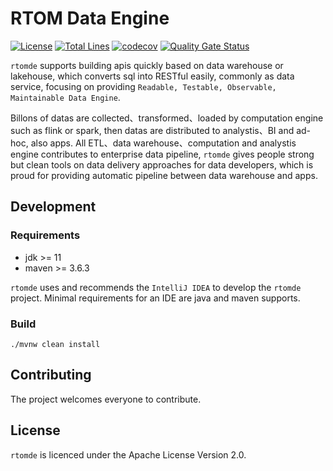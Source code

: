 # RTOM Data Engine
[![License](https://img.shields.io/badge/license-Apache%202-4EB1BA.svg)](https://www.apache.org/licenses/LICENSE-2.0.html)
[![Total Lines](https://tokei.rs/b1/github/flowerfine/rtomde?category=lines)](https://github.com/flowerfine/rtomde)
[![codecov](https://codecov.io/gh/flowerfine/rtomde/branch/master/graph/badge.svg)](https://codecov.io/gh/flowerfine/rtomde/branch/master)
[![Quality Gate Status](https://sonarcloud.io/api/project_badges/measure?project=flowerfine_rtomde&metric=alert_status)](https://sonarcloud.io/dashboard?id=flowerfine_rtomde)

`rtomde` supports building apis quickly based on data warehouse or lakehouse, which converts sql into RESTful easily, commonly as data service, focusing on providing `Readable, Testable, Observable, Maintainable Data Engine`.

Billons of datas are collected、transformed、loaded by computation engine such as flink or spark, then datas are distributed to analystis、BI and ad-hoc, also apps. All ETL、data warehouse、computation and analystis engine contributes to enterprise data pipeline, `rtomde` gives people strong but clean tools on data delivery approaches for data developers, which is proud for providing automatic pipeline between data warehouse and apps.





## Development

### Requirements

* jdk >= 11
* maven >= 3.6.3

`rtomde` uses and recommends the `IntelliJ IDEA` to develop the `rtomde` project. Minimal requirements for an IDE are java and maven supports.

### Build

```shell
./mvnw clean install
```

## Contributing

The project welcomes everyone to contribute.

## License

`rtomde` is licenced under the Apache License Version 2.0.
